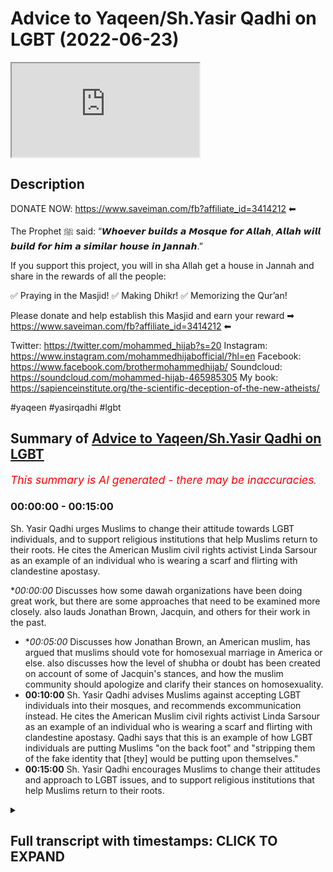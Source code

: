 # Advice to Yaqeen/Sh.Yasir Qadhi on LGBT (2022-06-23)

<iframe loading='lazy' src='https://www.youtube.com/embed/i3VL7t5kt54'></iframe>

## Description

DONATE NOW: https://www.saveiman.com/fb?affiliate_id=3414212 ⬅

The Prophet ﷺ said: “𝙒𝙝𝙤𝙚𝙫𝙚𝙧 𝙗𝙪𝙞𝙡𝙙𝙨 𝙖 𝙈𝙤𝙨𝙦𝙪𝙚 𝙛𝙤𝙧 𝘼𝙡𝙡𝙖𝙝, 𝘼𝙡𝙡𝙖𝙝 𝙬𝙞𝙡𝙡 𝙗𝙪𝙞𝙡𝙙 𝙛𝙤𝙧 𝙝𝙞𝙢 𝙖 𝙨𝙞𝙢𝙞𝙡𝙖𝙧 𝙝𝙤𝙪𝙨𝙚 𝙞𝙣 𝙅𝙖𝙣𝙣𝙖𝙝.”

If you support this project, you will in sha Allah get a house in Jannah and share in the rewards of all the people:

✅ Praying in the Masjid!
✅ Making Dhikr!
✅ Memorizing the Qur’an!

Please donate and help establish this Masjid and earn your reward ➡ https://www.saveiman.com/fb?affiliate_id=3414212 ⬅

Twitter: https://twitter.com/mohammed_hijab?s=20
Instagram: https://www.instagram.com/mohammedhijabofficial/?hl=en
Facebook: https://www.facebook.com/brothermohammedhijab/
Soundcloud: https://soundcloud.com/mohammed-hijab-465985305
My book: https://sapienceinstitute.org/the-scientific-deception-of-the-new-atheists/

#yaqeen #yasirqadhi #lgbt

## Summary of [Advice to Yaqeen/Sh.Yasir Qadhi on LGBT](https://www.youtube.com/watch?v=i3VL7t5kt54)


*<span style="color:red; font-size:125%">This summary is AI generated - there may be inaccuracies</span>. [](/)*

### <a onclick="modifyYTiframeseektime('0')">00:00:00</a> - <a onclick="modifyYTiframeseektime('900')">00:15:00</a>

Sh. Yasir Qadhi urges Muslims to change their attitude towards LGBT individuals, and to support religious institutions that help Muslims return to their roots. He cites the American Muslim civil rights activist Linda Sarsour as an example of an individual who is wearing a  scarf and flirting with clandestine apostasy.

**<a onclick="modifyYTiframeseektime('0')">00:00:00</a>* Discusses how some dawah organizations have been doing great work, but there are some approaches that need to be examined more closely. also lauds Jonathan Brown, Jacquin, and others for their work in the past.
* **<a onclick="modifyYTiframeseektime('300')">00:05:00</a>* Discusses how Jonathan Brown, an American muslim, has argued that muslims should vote for homosexual marriage in America or else. also discusses how the level of shubha or doubt has been created on account of some of Jacquin's stances, and how the muslim community should apologize and clarify their stances on homosexuality.
* **<a onclick="modifyYTiframeseektime('600')">00:10:00</a>** Sh. Yasir Qadhi advises Muslims against accepting LGBT individuals into their mosques, and recommends excommunication instead. He cites the American Muslim civil rights activist Linda Sarsour as an example of an individual who is wearing a  scarf and flirting with clandestine apostasy. Qadhi says that this is an example of how LGBT individuals are putting Muslims "on the back foot" and "stripping them of the fake identity that [they] would be putting upon themselves."
* **<a onclick="modifyYTiframeseektime('900')">00:15:00</a>** Sh. Yasir Qadhi encourages Muslims to change their attitudes and approach to LGBT issues, and to support religious institutions that help Muslims return to their roots.

<details><summary><h2>Full transcript with timestamps: CLICK TO EXPAND</h2></summary>

<a onclick="modifyYTiframeseektime('0')">0:00:00</a> hey you are you wasting your time on  
<a onclick="modifyYTiframeseektime('2')">0:00:02</a> social media again your brothers and  
<a onclick="modifyYTiframeseektime('4')">0:00:04</a> sisters in islam net from norway are  
<a onclick="modifyYTiframeseektime('6')">0:00:06</a> establishing a masjid a tawa center  
<a onclick="modifyYTiframeseektime('10')">0:00:10</a> establishing a masjid to convey the  
<a onclick="modifyYTiframeseektime('11')">0:00:11</a> message of islam is one of the best  
<a onclick="modifyYTiframeseektime('14')">0:00:14</a> deeds a muslim can do there's a huge  
<a onclick="modifyYTiframeseektime('17')">0:00:17</a> need for it in norway you know this and  
<a onclick="modifyYTiframeseektime('18')">0:00:18</a> i know this so that makes the reward  
<a onclick="modifyYTiframeseektime('21')">0:00:21</a> even greater so give generously and  
<a onclick="modifyYTiframeseektime('24')">0:00:24</a> allah azzawajal will give you even more  
<a onclick="modifyYTiframeseektime('28')">0:00:28</a> [Music]  
<a onclick="modifyYTiframeseektime('36')">0:00:36</a> this is a follow-up video from one that  
<a onclick="modifyYTiframeseektime('38')">0:00:38</a> i've done before about issues relating  
<a onclick="modifyYTiframeseektime('40')">0:00:40</a> to lgbtq  
<a onclick="modifyYTiframeseektime('42')">0:00:42</a> especially pertaining to the muslim  
<a onclick="modifyYTiframeseektime('43')">0:00:43</a> community the tradition is muslim oh you  
<a onclick="modifyYTiframeseektime('45')">0:00:45</a> just call it the muslim community and in  
<a onclick="modifyYTiframeseektime('48')">0:00:48</a> the previous video that i made i was  
<a onclick="modifyYTiframeseektime('50')">0:00:50</a> speaking particularly about some  
<a onclick="modifyYTiframeseektime('51')">0:00:51</a> approaches of  
<a onclick="modifyYTiframeseektime('52')">0:00:52</a> uh some dawah organizations  
<a onclick="modifyYTiframeseektime('55')">0:00:55</a> um i mentioned ikna i mentioned yakreen  
<a onclick="modifyYTiframeseektime('57')">0:00:57</a> i mentioned some figures  
<a onclick="modifyYTiframeseektime('59')">0:00:59</a> of dawah like  
<a onclick="modifyYTiframeseektime('62')">0:01:02</a> dr jonathan brown and other individuals  
<a onclick="modifyYTiframeseektime('65')">0:01:05</a> who are i would consider big players in  
<a onclick="modifyYTiframeseektime('67')">0:01:07</a> the tawa at least or in the public  
<a onclick="modifyYTiframeseektime('69')">0:01:09</a> discourse and rightfully so because they  
<a onclick="modifyYTiframeseektime('71')">0:01:11</a> have made many contributions which some  
<a onclick="modifyYTiframeseektime('74')">0:01:14</a> of their detractors  
<a onclick="modifyYTiframeseektime('75')">0:01:15</a> will never be able to make let alone  
<a onclick="modifyYTiframeseektime('77')">0:01:17</a> have made in the past for example  
<a onclick="modifyYTiframeseektime('79')">0:01:19</a> yesterday has done some great work  
<a onclick="modifyYTiframeseektime('82')">0:01:22</a> especially relating to the seerah that  
<a onclick="modifyYTiframeseektime('84')">0:01:24</a> he's put up in the english language i  
<a onclick="modifyYTiframeseektime('85')">0:01:25</a> think i don't think  
<a onclick="modifyYTiframeseektime('86')">0:01:26</a> almost anyone has done anything like  
<a onclick="modifyYTiframeseektime('88')">0:01:28</a> that in terms of the effort and the  
<a onclick="modifyYTiframeseektime('90')">0:01:30</a> output that was put into that and the  
<a onclick="modifyYTiframeseektime('92')">0:01:32</a> originality and the  
<a onclick="modifyYTiframeseektime('93')">0:01:33</a> research that must have been put into  
<a onclick="modifyYTiframeseektime('95')">0:01:35</a> such a thing  
<a onclick="modifyYTiframeseektime('96')">0:01:36</a> likewise  
<a onclick="modifyYTiframeseektime('98')">0:01:38</a> he's done really great work and when it  
<a onclick="modifyYTiframeseektime('100')">0:01:40</a> comes to the production quality of some  
<a onclick="modifyYTiframeseektime('102')">0:01:42</a> of the things that have come up from  
<a onclick="modifyYTiframeseektime('102')">0:01:42</a> japan i think everyone agrees that it's  
<a onclick="modifyYTiframeseektime('104')">0:01:44</a> really brilliant and excellent and when  
<a onclick="modifyYTiframeseektime('106')">0:01:46</a> he comes and  
<a onclick="modifyYTiframeseektime('108')">0:01:48</a> speaks especially when he storytells and  
<a onclick="modifyYTiframeseektime('110')">0:01:50</a> i have to say it's really really like  
<a onclick="modifyYTiframeseektime('112')">0:01:52</a> inspirational the way he speaks about  
<a onclick="modifyYTiframeseektime('114')">0:01:54</a> some of the prophets of the past and  
<a onclick="modifyYTiframeseektime('116')">0:01:56</a> some of the companions of the past  
<a onclick="modifyYTiframeseektime('117')">0:01:57</a> masha'allah is really it's excellent and  
<a onclick="modifyYTiframeseektime('119')">0:01:59</a> jonathan brown an excellent a star a  
<a onclick="modifyYTiframeseektime('122')">0:02:02</a> great academic who's done some really  
<a onclick="modifyYTiframeseektime('124')">0:02:04</a> great work in the past and i think a lot  
<a onclick="modifyYTiframeseektime('125')">0:02:05</a> of the detractors that do attack these  
<a onclick="modifyYTiframeseektime('127')">0:02:07</a> people may have perverse intentions  
<a onclick="modifyYTiframeseektime('129')">0:02:09</a> quite frankly i mean  
<a onclick="modifyYTiframeseektime('131')">0:02:11</a> and  
<a onclick="modifyYTiframeseektime('132')">0:02:12</a> i will repeat will not in the future  
<a onclick="modifyYTiframeseektime('135')">0:02:15</a> let alone have in the past be able to  
<a onclick="modifyYTiframeseektime('137')">0:02:17</a> produce anything like what these  
<a onclick="modifyYTiframeseektime('139')">0:02:19</a> individuals have produced in terms of  
<a onclick="modifyYTiframeseektime('141')">0:02:21</a> their contribution to the islamic  
<a onclick="modifyYTiframeseektime('142')">0:02:22</a> discourse for the muslim people  
<a onclick="modifyYTiframeseektime('145')">0:02:25</a> so we have benefited from that and i  
<a onclick="modifyYTiframeseektime('146')">0:02:26</a> think it's important to start with that  
<a onclick="modifyYTiframeseektime('148')">0:02:28</a> kind of recognition because these people  
<a onclick="modifyYTiframeseektime('150')">0:02:30</a> have been in the dawa and in the public  
<a onclick="modifyYTiframeseektime('152')">0:02:32</a> space much longer than we have and we  
<a onclick="modifyYTiframeseektime('155')">0:02:35</a> uh you know have benefited i have  
<a onclick="modifyYTiframeseektime('156')">0:02:36</a> personally benefited so much from all  
<a onclick="modifyYTiframeseektime('159')">0:02:39</a> three individuals i must say  
<a onclick="modifyYTiframeseektime('161')">0:02:41</a> and so i don't want anyone to think  
<a onclick="modifyYTiframeseektime('163')">0:02:43</a> that this is trying to you know cancel  
<a onclick="modifyYTiframeseektime('166')">0:02:46</a> them or something like this and  
<a onclick="modifyYTiframeseektime('167')">0:02:47</a> what do we gain from that they're our  
<a onclick="modifyYTiframeseektime('169')">0:02:49</a> friends we have a good personal  
<a onclick="modifyYTiframeseektime('170')">0:02:50</a> relationship with them i've spoken to  
<a onclick="modifyYTiframeseektime('172')">0:02:52</a> yesterday twice we've done two podcasts  
<a onclick="modifyYTiframeseektime('175')">0:02:55</a> together jonathan brown has done a  
<a onclick="modifyYTiframeseektime('176')">0:02:56</a> podcast with him we have a good personal  
<a onclick="modifyYTiframeseektime('178')">0:02:58</a> relationship there's no need or reason  
<a onclick="modifyYTiframeseektime('180')">0:03:00</a> or personal gain that i get from this at  
<a onclick="modifyYTiframeseektime('182')">0:03:02</a> all  
<a onclick="modifyYTiframeseektime('184')">0:03:04</a> at all the second thing i'll say is  
<a onclick="modifyYTiframeseektime('187')">0:03:07</a> they've done great work and they  
<a onclick="modifyYTiframeseektime('188')">0:03:08</a> continue to do great work and we don't  
<a onclick="modifyYTiframeseektime('189')">0:03:09</a> want to disturb that great work  
<a onclick="modifyYTiframeseektime('192')">0:03:12</a> not having said all that  
<a onclick="modifyYTiframeseektime('194')">0:03:14</a> what i will say is this  
<a onclick="modifyYTiframeseektime('196')">0:03:16</a> there are some approaches which need to  
<a onclick="modifyYTiframeseektime('198')">0:03:18</a> be examined okay there are some  
<a onclick="modifyYTiframeseektime('200')">0:03:20</a> approaches that need to be examined now  
<a onclick="modifyYTiframeseektime('201')">0:03:21</a> recently i was very encouraged to find  
<a onclick="modifyYTiframeseektime('204')">0:03:24</a> that after i done my first video  
<a onclick="modifyYTiframeseektime('207')">0:03:27</a> that jacquin actually done a webinar  
<a onclick="modifyYTiframeseektime('210')">0:03:30</a> uh  
<a onclick="modifyYTiframeseektime('212')">0:03:32</a> sorry they've done webinar we are  
<a onclick="modifyYTiframeseektime('213')">0:03:33</a> cleaned on a webinar  
<a onclick="modifyYTiframeseektime('215')">0:03:35</a> on lgbtq uh issues i think that was the  
<a onclick="modifyYTiframeseektime('218')">0:03:38</a> name of the webinar and they did clarify  
<a onclick="modifyYTiframeseektime('221')">0:03:41</a> a lot a lot of things they clarified the  
<a onclick="modifyYTiframeseektime('223')">0:03:43</a> ah cam of same-sex relationships and so  
<a onclick="modifyYTiframeseektime('226')">0:03:46</a> on and i was very encouraged to see this  
<a onclick="modifyYTiframeseektime('228')">0:03:48</a> uh clarification and unhappy and really  
<a onclick="modifyYTiframeseektime('232')">0:03:52</a> i i i salute the the effort and commend  
<a onclick="modifyYTiframeseektime('235')">0:03:55</a> it uh genuinely i'm not just saying i'm  
<a onclick="modifyYTiframeseektime('237')">0:03:57</a> not just saying that and even  
<a onclick="modifyYTiframeseektime('239')">0:03:59</a> came out and made a video about  
<a onclick="modifyYTiframeseektime('240')">0:04:00</a> transgenderism and the fetus on on that  
<a onclick="modifyYTiframeseektime('243')">0:04:03</a> and so on and honestly i really  
<a onclick="modifyYTiframeseektime('246')">0:04:06</a> appreciate the self-reflective nature of  
<a onclick="modifyYTiframeseektime('249')">0:04:09</a> the institute that you've been able to  
<a onclick="modifyYTiframeseektime('250')">0:04:10</a> do all that kind of thing  
<a onclick="modifyYTiframeseektime('252')">0:04:12</a> but what i will say is this  
<a onclick="modifyYTiframeseektime('255')">0:04:15</a> the level of clarification there's a  
<a onclick="modifyYTiframeseektime('257')">0:04:17</a> question i have to you  
<a onclick="modifyYTiframeseektime('259')">0:04:19</a> is the level of clarification  
<a onclick="modifyYTiframeseektime('263')">0:04:23</a> in line or commensurate with the level  
<a onclick="modifyYTiframeseektime('266')">0:04:26</a> of  
<a onclick="modifyYTiframeseektime('266')">0:04:26</a> doubt or shubha that has been created  
<a onclick="modifyYTiframeseektime('268')">0:04:28</a> this is a question for me to you is the  
<a onclick="modifyYTiframeseektime('271')">0:04:31</a> level of clarification that has been  
<a onclick="modifyYTiframeseektime('272')">0:04:32</a> provided  
<a onclick="modifyYTiframeseektime('273')">0:04:33</a> commensurate  
<a onclick="modifyYTiframeseektime('274')">0:04:34</a> or  
<a onclick="modifyYTiframeseektime('276')">0:04:36</a> with the level of subha that has been  
<a onclick="modifyYTiframeseektime('277')">0:04:37</a> created now you may ask why should there  
<a onclick="modifyYTiframeseektime('280')">0:04:40</a> be such a subha when we have  
<a onclick="modifyYTiframeseektime('282')">0:04:42</a> consistently made  
<a onclick="modifyYTiframeseektime('284')">0:04:44</a> you know our points clear on the ham of  
<a onclick="modifyYTiframeseektime('286')">0:04:46</a> same-sex relationships i'll tell you why  
<a onclick="modifyYTiframeseektime('289')">0:04:49</a> and since i've had these  
<a onclick="modifyYTiframeseektime('290')">0:04:50</a> conversations online public  
<a onclick="modifyYTiframeseektime('292')">0:04:52</a> conversations which are which are on the  
<a onclick="modifyYTiframeseektime('294')">0:04:54</a> public record which people can watch  
<a onclick="modifyYTiframeseektime('296')">0:04:56</a> i'll give you three examples of it in  
<a onclick="modifyYTiframeseektime('299')">0:04:59</a> fact  
<a onclick="modifyYTiframeseektime('300')">0:05:00</a> the level of shubha or doubt has been  
<a onclick="modifyYTiframeseektime('302')">0:05:02</a> created on account  
<a onclick="modifyYTiframeseektime('304')">0:05:04</a> of some of the stances that jacquin have  
<a onclick="modifyYTiframeseektime('306')">0:05:06</a> taken  
<a onclick="modifyYTiframeseektime('307')">0:05:07</a> for example jonathan brown made an  
<a onclick="modifyYTiframeseektime('310')">0:05:10</a> article  
<a onclick="modifyYTiframeseektime('311')">0:05:11</a> or has written an article that was then  
<a onclick="modifyYTiframeseektime('313')">0:05:13</a> put onto jaquin which argued for the  
<a onclick="modifyYTiframeseektime('316')">0:05:16</a> case of us supporting as the muslim  
<a onclick="modifyYTiframeseektime('318')">0:05:18</a> community same-sex marriage  
<a onclick="modifyYTiframeseektime('320')">0:05:20</a> now he says it wasn't an islamic case  
<a onclick="modifyYTiframeseektime('322')">0:05:22</a> and he put so many caveats it wasn't  
<a onclick="modifyYTiframeseektime('325')">0:05:25</a> quid pro quo and it wasn't this and so  
<a onclick="modifyYTiframeseektime('327')">0:05:27</a> on  
<a onclick="modifyYTiframeseektime('328')">0:05:28</a> nevertheless  
<a onclick="modifyYTiframeseektime('329')">0:05:29</a> it was an article that argued that  
<a onclick="modifyYTiframeseektime('331')">0:05:31</a> muslim people should vote for homosexual  
<a onclick="modifyYTiframeseektime('335')">0:05:35</a> marriage in america or maybe elsewhere  
<a onclick="modifyYTiframeseektime('337')">0:05:37</a> okay  
<a onclick="modifyYTiframeseektime('339')">0:05:39</a> and it was on a  
<a onclick="modifyYTiframeseektime('341')">0:05:41</a> website of an organization which was  
<a onclick="modifyYTiframeseektime('343')">0:05:43</a> meant to represent the interests of the  
<a onclick="modifyYTiframeseektime('345')">0:05:45</a> muslim people and it was really  
<a onclick="modifyYTiframeseektime('347')">0:05:47</a> an apolo it is really an apologetic  
<a onclick="modifyYTiframeseektime('349')">0:05:49</a> organization which was meant to deal  
<a onclick="modifyYTiframeseektime('351')">0:05:51</a> with the doubts of the people  
<a onclick="modifyYTiframeseektime('353')">0:05:53</a> if it is a political  
<a onclick="modifyYTiframeseektime('355')">0:05:55</a> article what is it doing  
<a onclick="modifyYTiframeseektime('357')">0:05:57</a> on  
<a onclick="modifyYTiframeseektime('358')">0:05:58</a> an islamic website  
<a onclick="modifyYTiframeseektime('361')">0:06:01</a> isn't that shopper that is being created  
<a onclick="modifyYTiframeseektime('364')">0:06:04</a> so the question now which begs itself  
<a onclick="modifyYTiframeseektime('367')">0:06:07</a> is  
<a onclick="modifyYTiframeseektime('368')">0:06:08</a> can muslim people support such a thing  
<a onclick="modifyYTiframeseektime('369')">0:06:09</a> which is antithetical to their own  
<a onclick="modifyYTiframeseektime('371')">0:06:11</a> beliefs are you telling me that such a  
<a onclick="modifyYTiframeseektime('372')">0:06:12</a> thing was not a supper it was a supper  
<a onclick="modifyYTiframeseektime('375')">0:06:15</a> and the evidence of that  
<a onclick="modifyYTiframeseektime('376')">0:06:16</a> is that it was removed subsequently  
<a onclick="modifyYTiframeseektime('379')">0:06:19</a> after these discussions were had in the  
<a onclick="modifyYTiframeseektime('381')">0:06:21</a> public sphere after we had him on the mh  
<a onclick="modifyYTiframeseektime('383')">0:06:23</a> podcast after the muslim community  
<a onclick="modifyYTiframeseektime('385')">0:06:25</a> wasn't buying quite frankly the series  
<a onclick="modifyYTiframeseektime('387')">0:06:27</a> of justifications that jonathan brown  
<a onclick="modifyYTiframeseektime('389')">0:06:29</a> has put forward  
<a onclick="modifyYTiframeseektime('391')">0:06:31</a> it was removed but was removed without  
<a onclick="modifyYTiframeseektime('393')">0:06:33</a> clarification  
<a onclick="modifyYTiframeseektime('395')">0:06:35</a> it was removed without consolation it  
<a onclick="modifyYTiframeseektime('397')">0:06:37</a> was removed without retraction formal  
<a onclick="modifyYTiframeseektime('399')">0:06:39</a> retraction it was just  
<a onclick="modifyYTiframeseektime('401')">0:06:41</a> inconsequent conspicuously removed  
<a onclick="modifyYTiframeseektime('404')">0:06:44</a> and is that enough is that sufficient  
<a onclick="modifyYTiframeseektime('406')">0:06:46</a> for the muslim community i i say no it's  
<a onclick="modifyYTiframeseektime('409')">0:06:49</a> not enough after you've done something  
<a onclick="modifyYTiframeseektime('411')">0:06:51</a> like that which no muslim scholar in the  
<a onclick="modifyYTiframeseektime('412')">0:06:52</a> history of islam has argued  
<a onclick="modifyYTiframeseektime('415')">0:06:55</a> you make an argument that no  
<a onclick="modifyYTiframeseektime('417')">0:06:57</a> precedent has been given for  
<a onclick="modifyYTiframeseektime('419')">0:06:59</a> jurisprudentially  
<a onclick="modifyYTiframeseektime('421')">0:07:01</a> and then you just remove it and then no  
<a onclick="modifyYTiframeseektime('423')">0:07:03</a> clarification is given i think that is  
<a onclick="modifyYTiframeseektime('425')">0:07:05</a> quite frankly not fair on the muslim  
<a onclick="modifyYTiframeseektime('427')">0:07:07</a> community  
<a onclick="modifyYTiframeseektime('429')">0:07:09</a> a second example is there's an entire  
<a onclick="modifyYTiframeseektime('431')">0:07:11</a> framework that  
<a onclick="modifyYTiframeseektime('432')">0:07:12</a> man has put forward on fruitful  
<a onclick="modifyYTiframeseektime('434')">0:07:14</a> coalition building he calls it and it's  
<a onclick="modifyYTiframeseektime('436')">0:07:16</a> still up there now and he's got levels  
<a onclick="modifyYTiframeseektime('439')">0:07:19</a> of it and we're seeing almost  
<a onclick="modifyYTiframeseektime('441')">0:07:21</a> you know shake hands and hold hands and  
<a onclick="modifyYTiframeseektime('443')">0:07:23</a> so on with members of the lgbtq  
<a onclick="modifyYTiframeseektime('446')">0:07:26</a> community  
<a onclick="modifyYTiframeseektime('447')">0:07:27</a> walking in the parades and doing these  
<a onclick="modifyYTiframeseektime('449')">0:07:29</a> practices and rituals and all these kind  
<a onclick="modifyYTiframeseektime('450')">0:07:30</a> of things which has been refuted for and  
<a onclick="modifyYTiframeseektime('452')">0:07:32</a> rightfully so quite frankly  
<a onclick="modifyYTiframeseektime('455')">0:07:35</a> and then  
<a onclick="modifyYTiframeseektime('457')">0:07:37</a> where is i mean is the level of  
<a onclick="modifyYTiframeseektime('459')">0:07:39</a> apology and the level of clarification  
<a onclick="modifyYTiframeseektime('461')">0:07:41</a> was it  
<a onclick="modifyYTiframeseektime('463')">0:07:43</a> was it in line with that you have to ask  
<a onclick="modifyYTiframeseektime('465')">0:07:45</a> yourself that question you have to ask  
<a onclick="modifyYTiframeseektime('467')">0:07:47</a> yourself that question  
<a onclick="modifyYTiframeseektime('469')">0:07:49</a> secondly  
<a onclick="modifyYTiframeseektime('470')">0:07:50</a> why is it the case that the only  
<a onclick="modifyYTiframeseektime('473')">0:07:53</a> relationship that the big players of  
<a onclick="modifyYTiframeseektime('476')">0:07:56</a> american da'wah have had with  
<a onclick="modifyYTiframeseektime('478')">0:07:58</a> homosexuals is one where they're a  
<a onclick="modifyYTiframeseektime('481')">0:08:01</a> either on the back foot or b trying to  
<a onclick="modifyYTiframeseektime('483')">0:08:03</a> build coalitions is this really the  
<a onclick="modifyYTiframeseektime('485')">0:08:05</a> quranic model  
<a onclick="modifyYTiframeseektime('488')">0:08:08</a> well it's not  
<a onclick="modifyYTiframeseektime('500')">0:08:20</a> is that we the only thing the muslims  
<a onclick="modifyYTiframeseektime('502')">0:08:22</a> are doing with  
<a onclick="modifyYTiframeseektime('503')">0:08:23</a> individuals who are self-proclaimed  
<a onclick="modifyYTiframeseektime('506')">0:08:26</a> happily homosexuals is this  
<a onclick="modifyYTiframeseektime('511')">0:08:31</a> i don't think you'd sorry to say i'm  
<a onclick="modifyYTiframeseektime('512')">0:08:32</a> sorry i'm so sorry i don't think you  
<a onclick="modifyYTiframeseektime('514')">0:08:34</a> would endorse that in the least  
<a onclick="modifyYTiframeseektime('517')">0:08:37</a> why have you never given doubt why have  
<a onclick="modifyYTiframeseektime('518')">0:08:38</a> we never seen any of you give dawah  
<a onclick="modifyYTiframeseektime('521')">0:08:41</a> to individuals who are exhibiting this  
<a onclick="modifyYTiframeseektime('523')">0:08:43</a> feeling  
<a onclick="modifyYTiframeseektime('524')">0:08:44</a> from the non-muslim community  
<a onclick="modifyYTiframeseektime('526')">0:08:46</a> true relationship building  
<a onclick="modifyYTiframeseektime('530')">0:08:50</a> is not having a phony relationship based  
<a onclick="modifyYTiframeseektime('532')">0:08:52</a> on disingenuous beliefs  
<a onclick="modifyYTiframeseektime('536')">0:08:56</a> or that you try and put the elephant  
<a onclick="modifyYTiframeseektime('537')">0:08:57</a> under the carpet or something  
<a onclick="modifyYTiframeseektime('540')">0:09:00</a> no  
<a onclick="modifyYTiframeseektime('541')">0:09:01</a> true relationship building is where you  
<a onclick="modifyYTiframeseektime('543')">0:09:03</a> agree to disagree  
<a onclick="modifyYTiframeseektime('545')">0:09:05</a> that is why  
<a onclick="modifyYTiframeseektime('546')">0:09:06</a> the homosexual community some of which  
<a onclick="modifyYTiframeseektime('549')">0:09:09</a> they have no problem with me  
<a onclick="modifyYTiframeseektime('550')">0:09:10</a> it's all for the public record to see  
<a onclick="modifyYTiframeseektime('552')">0:09:12</a> i've had conversations with them in the  
<a onclick="modifyYTiframeseektime('554')">0:09:14</a> public space  
<a onclick="modifyYTiframeseektime('555')">0:09:15</a> and after i've explained to them my  
<a onclick="modifyYTiframeseektime('558')">0:09:18</a> entire ethos and my all my beliefs  
<a onclick="modifyYTiframeseektime('561')">0:09:21</a> it's still agreed to disagree and it's  
<a onclick="modifyYTiframeseektime('562')">0:09:22</a> actually happy days because there is  
<a onclick="modifyYTiframeseektime('564')">0:09:24</a> tolerance in that community i mean it's  
<a onclick="modifyYTiframeseektime('565')">0:09:25</a> not like they're completely intolerant  
<a onclick="modifyYTiframeseektime('566')">0:09:26</a> to the muslim people do you have such  
<a onclick="modifyYTiframeseektime('569')">0:09:29</a> uh maybe  
<a onclick="modifyYTiframeseektime('570')">0:09:30</a> fear that they'll you'll be rejected by  
<a onclick="modifyYTiframeseektime('572')">0:09:32</a> them that you cannot even engage with  
<a onclick="modifyYTiframeseektime('574')">0:09:34</a> them in a positive manner telling them  
<a onclick="modifyYTiframeseektime('575')">0:09:35</a> what islam is  
<a onclick="modifyYTiframeseektime('577')">0:09:37</a> why have we not seen one  
<a onclick="modifyYTiframeseektime('580')">0:09:40</a> single video  
<a onclick="modifyYTiframeseektime('582')">0:09:42</a> or something on the public record where  
<a onclick="modifyYTiframeseektime('584')">0:09:44</a> you are challenging the beliefs  
<a onclick="modifyYTiframeseektime('586')">0:09:46</a> and the stances and the practices of  
<a onclick="modifyYTiframeseektime('588')">0:09:48</a> those individuals who we call brothers  
<a onclick="modifyYTiframeseektime('591')">0:09:51</a> and sisters in humanity  
<a onclick="modifyYTiframeseektime('592')">0:09:52</a> if you really want the best for someone  
<a onclick="modifyYTiframeseektime('594')">0:09:54</a> you share what you think you have with  
<a onclick="modifyYTiframeseektime('596')">0:09:56</a> them  
<a onclick="modifyYTiframeseektime('597')">0:09:57</a> it's not it's  
<a onclick="modifyYTiframeseektime('600')">0:10:00</a> that's the second criticism so this is a  
<a onclick="modifyYTiframeseektime('602')">0:10:02</a> weak  
<a onclick="modifyYTiframeseektime('602')">0:10:02</a> approach and this weakness was exhibited  
<a onclick="modifyYTiframeseektime('606')">0:10:06</a> for all to see  
<a onclick="modifyYTiframeseektime('608')">0:10:08</a> in the following clip which i found was  
<a onclick="modifyYTiframeseektime('611')">0:10:11</a> well when i first saw it i was very  
<a onclick="modifyYTiframeseektime('613')">0:10:13</a> upset and angered on behalf of shaykh  
<a onclick="modifyYTiframeseektime('616')">0:10:16</a> let's watch let's watch the clip  
<a onclick="modifyYTiframeseektime('617')">0:10:17</a> together do you see how that's  
<a onclick="modifyYTiframeseektime('619')">0:10:19</a> problematic for a lot of people  
<a onclick="modifyYTiframeseektime('620')">0:10:20</a> listening who'll say you say they're  
<a onclick="modifyYTiframeseektime('621')">0:10:21</a> welcome in your mosque but they're  
<a onclick="modifyYTiframeseektime('622')">0:10:22</a> welcome as sinners and that  
<a onclick="modifyYTiframeseektime('624')">0:10:24</a> well it's not it's not our it's not our  
<a onclick="modifyYTiframeseektime('627')">0:10:27</a> uh job to judge others i'm willing to  
<a onclick="modifyYTiframeseektime('629')">0:10:29</a> allow them their rights are they willing  
<a onclick="modifyYTiframeseektime('631')">0:10:31</a> to allow me my rights when you say  
<a onclick="modifyYTiframeseektime('632')">0:10:32</a> you're willing to allow them their  
<a onclick="modifyYTiframeseektime('633')">0:10:33</a> rights their political rights  
<a onclick="modifyYTiframeseektime('635')">0:10:35</a> do you support same-sex marriage i  
<a onclick="modifyYTiframeseektime('636')">0:10:36</a> support the notion that the american  
<a onclick="modifyYTiframeseektime('638')">0:10:38</a> government is not in charge of morality  
<a onclick="modifyYTiframeseektime('640')">0:10:40</a> so you're not opposed to same-sex  
<a onclick="modifyYTiframeseektime('642')">0:10:42</a> marriage  
<a onclick="modifyYTiframeseektime('643')">0:10:43</a> politically yes but but morally i i  
<a onclick="modifyYTiframeseektime('646')">0:10:46</a> don't agree with this so there's a  
<a onclick="modifyYTiframeseektime('647')">0:10:47</a> there's a difference  
<a onclick="modifyYTiframeseektime('648')">0:10:48</a> of the land you're not complaining  
<a onclick="modifyYTiframeseektime('650')">0:10:50</a> do you think  
<a onclick="modifyYTiframeseektime('652')">0:10:52</a> that  
<a onclick="modifyYTiframeseektime('653')">0:10:53</a> this is fair  
<a onclick="modifyYTiframeseektime('654')">0:10:54</a> that a member of the  
<a onclick="modifyYTiframeseektime('657')">0:10:57</a> so-called scholarly classes  
<a onclick="modifyYTiframeseektime('659')">0:10:59</a> the high echelons of islamic  
<a onclick="modifyYTiframeseektime('661')">0:11:01</a> intellectuality  
<a onclick="modifyYTiframeseektime('664')">0:11:04</a> is put in front of an individual  
<a onclick="modifyYTiframeseektime('666')">0:11:06</a> actually two of them but let's focus on  
<a onclick="modifyYTiframeseektime('668')">0:11:08</a> linda  
<a onclick="modifyYTiframeseektime('669')">0:11:09</a> an individual who is flirting with  
<a onclick="modifyYTiframeseektime('672')">0:11:12</a> clandestine apostasy  
<a onclick="modifyYTiframeseektime('676')">0:11:16</a> and that she's putting you on the back  
<a onclick="modifyYTiframeseektime('677')">0:11:17</a> foot  
<a onclick="modifyYTiframeseektime('680')">0:11:20</a> well it breaks my heart to see that  
<a onclick="modifyYTiframeseektime('683')">0:11:23</a> she's putting you on the back foot  
<a onclick="modifyYTiframeseektime('685')">0:11:25</a> and she's mentioning things which have  
<a onclick="modifyYTiframeseektime('687')">0:11:27</a> in them the potential for riddha  
<a onclick="modifyYTiframeseektime('690')">0:11:30</a> apostasy and they're going unchallenged  
<a onclick="modifyYTiframeseektime('692')">0:11:32</a> this is an individual who's wearing a  
<a onclick="modifyYTiframeseektime('694')">0:11:34</a> head scarf  
<a onclick="modifyYTiframeseektime('695')">0:11:35</a> she's in front of a man of deen religion  
<a onclick="modifyYTiframeseektime('698')">0:11:38</a> and she's saying we basically it's a  
<a onclick="modifyYTiframeseektime('700')">0:11:40</a> paraphrase that she thinks the cause of  
<a onclick="modifyYTiframeseektime('702')">0:11:42</a> homosexuality is the same islamic cause  
<a onclick="modifyYTiframeseektime('704')">0:11:44</a> you put that to linda you're an american  
<a onclick="modifyYTiframeseektime('705')">0:11:45</a> muslim civil rights activist you  
<a onclick="modifyYTiframeseektime('707')">0:11:47</a> campaign against islamophobia in favor  
<a onclick="modifyYTiframeseektime('709')">0:11:49</a> of muslim civil rights but you also  
<a onclick="modifyYTiframeseektime('710')">0:11:50</a> campaign against homophobia and in favor  
<a onclick="modifyYTiframeseektime('713')">0:11:53</a> of lgbt rights do you see that as all  
<a onclick="modifyYTiframeseektime('715')">0:11:55</a> part of the same struggle  
<a onclick="modifyYTiframeseektime('717')">0:11:57</a> absolutely and i will say this about  
<a onclick="modifyYTiframeseektime('718')">0:11:58</a> american muslims there has not been any  
<a onclick="modifyYTiframeseektime('720')">0:12:00</a> coordinated coordinated campaign  
<a onclick="modifyYTiframeseektime('722')">0:12:02</a> oppositional to the supreme court um  
<a onclick="modifyYTiframeseektime('724')">0:12:04</a> decision for same-sex marriage and  
<a onclick="modifyYTiframeseektime('726')">0:12:06</a> you're not correcting that in fact  
<a onclick="modifyYTiframeseektime('727')">0:12:07</a> you're just revere you're talking about  
<a onclick="modifyYTiframeseektime('729')">0:12:09</a> your own track record and defending  
<a onclick="modifyYTiframeseektime('730')">0:12:10</a> yourself yeah not even islam but quite  
<a onclick="modifyYTiframeseektime('732')">0:12:12</a> frankly yourself well let me put that  
<a onclick="modifyYTiframeseektime('734')">0:12:14</a> point to it well that's exactly what  
<a onclick="modifyYTiframeseektime('735')">0:12:15</a> i've been doing linda if you actually  
<a onclick="modifyYTiframeseektime('736')">0:12:16</a> listen to the lectures that are on  
<a onclick="modifyYTiframeseektime('738')">0:12:18</a> youtube uh i would say i'm one of the  
<a onclick="modifyYTiframeseektime('739')">0:12:19</a> very few clerics that have very publicly  
<a onclick="modifyYTiframeseektime('742')">0:12:22</a> said do you think this is going to give  
<a onclick="modifyYTiframeseektime('744')">0:12:24</a> islam and muslims  
<a onclick="modifyYTiframeseektime('749')">0:12:29</a> it is a failed approach and it's not an  
<a onclick="modifyYTiframeseektime('752')">0:12:32</a> approach that is going to yield any uh  
<a onclick="modifyYTiframeseektime('754')">0:12:34</a> positive effects  
<a onclick="modifyYTiframeseektime('756')">0:12:36</a> and it's likely to  
<a onclick="modifyYTiframeseektime('758')">0:12:38</a> mark all of the good work you've done  
<a onclick="modifyYTiframeseektime('760')">0:12:40</a> elsewhere  
<a onclick="modifyYTiframeseektime('761')">0:12:41</a> and i see that as a real tragedy in fact  
<a onclick="modifyYTiframeseektime('763')">0:12:43</a> and it hurts me to say it  
<a onclick="modifyYTiframeseektime('766')">0:12:46</a> it hurts me to say it but i'm angered  
<a onclick="modifyYTiframeseektime('768')">0:12:48</a> and disappointed  
<a onclick="modifyYTiframeseektime('770')">0:12:50</a> and i never saw this video before i only  
<a onclick="modifyYTiframeseektime('771')">0:12:51</a> saw this quite recently when i saw it i  
<a onclick="modifyYTiframeseektime('773')">0:12:53</a> was very disappointed when i  
<a onclick="modifyYTiframeseektime('775')">0:12:55</a> to see a woman like that yeah  
<a onclick="modifyYTiframeseektime('778')">0:12:58</a> a woman like that  
<a onclick="modifyYTiframeseektime('780')">0:13:00</a> yanni put you on the back foot yes  
<a onclick="modifyYTiframeseektime('783')">0:13:03</a> in that way  
<a onclick="modifyYTiframeseektime('784')">0:13:04</a> yeah and you couldn't even ask a couple  
<a onclick="modifyYTiframeseektime('786')">0:13:06</a> of questions that would have put her  
<a onclick="modifyYTiframeseektime('787')">0:13:07</a> directly on the back foot do you  
<a onclick="modifyYTiframeseektime('788')">0:13:08</a> consider homosexuality as a sin  
<a onclick="modifyYTiframeseektime('790')">0:13:10</a> it would have it would have if she said  
<a onclick="modifyYTiframeseektime('792')">0:13:12</a> yes  
<a onclick="modifyYTiframeseektime('793')">0:13:13</a> then it would so how do you  
<a onclick="modifyYTiframeseektime('795')">0:13:15</a> then you can follow up if she said no  
<a onclick="modifyYTiframeseektime('797')">0:13:17</a> then you can excommunicate her you can  
<a onclick="modifyYTiframeseektime('800')">0:13:20</a> excommunicate from the fault of islam  
<a onclick="modifyYTiframeseektime('802')">0:13:22</a> after you do it kamas alhaja and then  
<a onclick="modifyYTiframeseektime('804')">0:13:24</a> you put her in the back foot again you  
<a onclick="modifyYTiframeseektime('806')">0:13:26</a> you strip her of the fake identity that  
<a onclick="modifyYTiframeseektime('808')">0:13:28</a> then she would be putting upon herself  
<a onclick="modifyYTiframeseektime('810')">0:13:30</a> this is the isa we require this is the  
<a onclick="modifyYTiframeseektime('813')">0:13:33</a> clear-cut  
<a onclick="modifyYTiframeseektime('814')">0:13:34</a> straight talking kulu kola and sadida  
<a onclick="modifyYTiframeseektime('816')">0:13:36</a> that we need  
<a onclick="modifyYTiframeseektime('818')">0:13:38</a> it's not fair that the muslims have this  
<a onclick="modifyYTiframeseektime('821')">0:13:41</a> level of representation quite frankly on  
<a onclick="modifyYTiframeseektime('823')">0:13:43</a> issues so  
<a onclick="modifyYTiframeseektime('824')">0:13:44</a> topical as these  
<a onclick="modifyYTiframeseektime('826')">0:13:46</a> and then you know and then confusion is  
<a onclick="modifyYTiframeseektime('829')">0:13:49</a> put in the atmosphere so i've given you  
<a onclick="modifyYTiframeseektime('830')">0:13:50</a> three clear cut examples  
<a onclick="modifyYTiframeseektime('834')">0:13:54</a> of why the shah as is as it is  
<a onclick="modifyYTiframeseektime('837')">0:13:57</a> why the doubt has been created in the  
<a onclick="modifyYTiframeseektime('840')">0:14:00</a> minds of the muslims the issue is not  
<a onclick="modifyYTiframeseektime('842')">0:14:02</a> just an issue of ideology  
<a onclick="modifyYTiframeseektime('845')">0:14:05</a> or belief  
<a onclick="modifyYTiframeseektime('846')">0:14:06</a> the issue is also an issue of attitude  
<a onclick="modifyYTiframeseektime('850')">0:14:10</a> what made the civil rights movement so  
<a onclick="modifyYTiframeseektime('852')">0:14:12</a> successful was not just the arguments  
<a onclick="modifyYTiframeseektime('854')">0:14:14</a> that  
<a onclick="modifyYTiframeseektime('855')">0:14:15</a> black people were making say for example  
<a onclick="modifyYTiframeseektime('856')">0:14:16</a> in the 1960s  
<a onclick="modifyYTiframeseektime('859')">0:14:19</a> it was the spirit that they came with  
<a onclick="modifyYTiframeseektime('860')">0:14:20</a> the attitude that they came with  
<a onclick="modifyYTiframeseektime('862')">0:14:22</a> the confidence that they came with  
<a onclick="modifyYTiframeseektime('865')">0:14:25</a> if they had placid and docile and timid  
<a onclick="modifyYTiframeseektime('868')">0:14:28</a> and weak attitudes and their temperament  
<a onclick="modifyYTiframeseektime('871')">0:14:31</a> wasn't fit for purpose the civil rights  
<a onclick="modifyYTiframeseektime('873')">0:14:33</a> movement wouldn't be what it is  
<a onclick="modifyYTiframeseektime('876')">0:14:36</a> no change would have been made  
<a onclick="modifyYTiframeseektime('878')">0:14:38</a> if they had shaken hands with the wrong  
<a onclick="modifyYTiframeseektime('880')">0:14:40</a> people or tried to take protection and  
<a onclick="modifyYTiframeseektime('882')">0:14:42</a> seek shelter from individuals who in  
<a onclick="modifyYTiframeseektime('885')">0:14:45</a> their reality don't want the best for  
<a onclick="modifyYTiframeseektime('887')">0:14:47</a> the for their own communities  
<a onclick="modifyYTiframeseektime('889')">0:14:49</a> it wouldn't have been as successful as  
<a onclick="modifyYTiframeseektime('890')">0:14:50</a> it is he tell you and all of us  
<a onclick="modifyYTiframeseektime('894')">0:14:54</a> that these people are the sheep  
<a onclick="modifyYTiframeseektime('896')">0:14:56</a> or the wolves in sheep sheep's clothing  
<a onclick="modifyYTiframeseektime('900')">0:15:00</a> and he would tell us  
<a onclick="modifyYTiframeseektime('902')">0:15:02</a> if you take inspiration from him  
<a onclick="modifyYTiframeseektime('906')">0:15:06</a> to seek self-sufficiency  
<a onclick="modifyYTiframeseektime('909')">0:15:09</a> after  
<a onclick="modifyYTiframeseektime('910')">0:15:10</a> allah  
<a onclick="modifyYTiframeseektime('912')">0:15:12</a> so this is my final advice  
<a onclick="modifyYTiframeseektime('915')">0:15:15</a> my final advice to you guys  
<a onclick="modifyYTiframeseektime('917')">0:15:17</a> is don't just change your approach which  
<a onclick="modifyYTiframeseektime('920')">0:15:20</a> of course you do need to change  
<a onclick="modifyYTiframeseektime('923')">0:15:23</a> you need to be more polemical forthright  
<a onclick="modifyYTiframeseektime('925')">0:15:25</a> you need to put your position forward  
<a onclick="modifyYTiframeseektime('928')">0:15:28</a> put them on the back foot  
<a onclick="modifyYTiframeseektime('930')">0:15:30</a> but not just that change your attitudes  
<a onclick="modifyYTiframeseektime('933')">0:15:33</a> because if you don't start  
<a onclick="modifyYTiframeseektime('935')">0:15:35</a> having a confident attitude to these  
<a onclick="modifyYTiframeseektime('938')">0:15:38</a> issues  
<a onclick="modifyYTiframeseektime('940')">0:15:40</a> our people will suffer  
<a onclick="modifyYTiframeseektime('943')">0:15:43</a> our people will suffer  
<a onclick="modifyYTiframeseektime('945')">0:15:45</a> more than they have already suffered  
<a onclick="modifyYTiframeseektime('951')">0:15:51</a> your brothers and sisters in islam net  
<a onclick="modifyYTiframeseektime('953')">0:15:53</a> from norway are establishing a masjid a  
<a onclick="modifyYTiframeseektime('956')">0:15:56</a> dhawa center  
<a onclick="modifyYTiframeseektime('957')">0:15:57</a> this center this masjid this educational  
<a onclick="modifyYTiframeseektime('960')">0:16:00</a> institution will act like a beacon of  
<a onclick="modifyYTiframeseektime('963')">0:16:03</a> light calling the muslims in norway back  
<a onclick="modifyYTiframeseektime('966')">0:16:06</a> to the essence of islam so give  
<a onclick="modifyYTiframeseektime('968')">0:16:08</a> generously and allah will give you even  
<a onclick="modifyYTiframeseektime('971')">0:16:11</a> more  
<a onclick="modifyYTiframeseektime('984')">0:16:24</a> you  
</details>